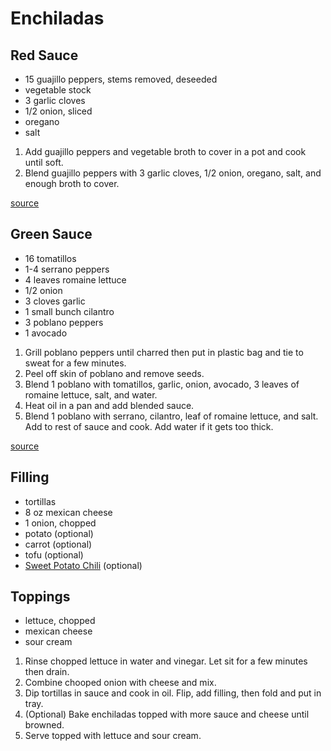 # Enchiladas

## Red Sauce

* 15 guajillo peppers, stems removed, deseeded
* vegetable stock
* 3 garlic cloves
* 1/2 onion, sliced
* oregano
* salt

1. Add guajillo peppers and vegetable broth to cover in a pot and cook until soft.
1. Blend guajillo peppers with 3 garlic cloves, 1/2 onion, oregano, salt, and enough broth to cover.

[source](https://www.youtube.com/watch?v=OmVLLFQaEzk)

## Green Sauce
* 16 tomatillos
* 1-4 serrano peppers
* 4 leaves romaine lettuce
* 1/2 onion
* 3 cloves garlic
* 1 small bunch cilantro
* 3 poblano peppers
* 1 avocado

1. Grill poblano peppers until charred then put in plastic bag and tie to sweat for a few minutes.
1. Peel off skin of poblano and remove seeds.
1. Blend 1 poblano with tomatillos, garlic, onion, avocado, 3 leaves of romaine lettuce, salt, and water.
1. Heat oil in a pan and add blended sauce.
1. Blend 1 poblano with serrano, cilantro, leaf of romaine lettuce, and salt. Add to rest of sauce and cook. Add water if it gets too thick.

[source](https://www.youtube.com/watch?v=YBjXrLPtZUQ)

## Filling
* tortillas
* 8 oz mexican cheese
* 1 onion, chopped
* potato (optional)
* carrot (optional)
* tofu (optional)
* [Sweet Potato Chili](./sweet-potato-chili) (optional)

## Toppings
* lettuce, chopped
* mexican cheese
* sour cream

1. Rinse chopped lettuce in water and vinegar. Let sit for a few minutes then drain.
1. Combine chooped onion with cheese and mix.
1. Dip tortillas in sauce and cook in oil. Flip, add filling, then fold and put in tray.
1. (Optional) Bake enchiladas topped with more sauce and cheese until browned.
1. Serve topped with lettuce and sour cream.

